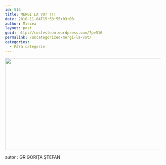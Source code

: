 ```yaml
---
id: 516
title: MERGI LA VOT !!!
date: 2010-11-04T15:50:55+03:00
author: Mircea
layout: post
guid: http://costestean.wordpress.com/?p=516
permalink: /uncategorized/mergi-la-vot/
categories:
  - Fără categorie
---
```

<a href="http://costestean.wordpress.com/2010/11/04/mergi-la-vot/porc-coverintl/" rel="attachment wp-att-517"><img src="http://costestean.files.wordpress.com/2010/11/porc-coverintl.jpg" alt="" title="porc-coverintl" width="510" height="297" class="aligncenter size-full wp-image-517" srcset="http://costestitv.ddev.local/costestitv/wp-content/uploads//2010/11/porc-coverintl.jpg 600w, http://costestitv.ddev.local/costestitv/wp-content/uploads//2010/11/porc-coverintl-300x175.jpg 300w" sizes="(max-width: 510px) 100vw, 510px" /></a>

autor : GRIGORIŢA ŞTEFAN